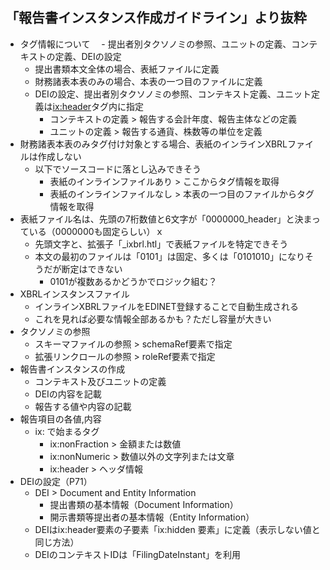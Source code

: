 ## 「報告書インスタンス作成ガイドライン」より抜粋
- タグ情報について
　- 提出者別タクソノミの参照、ユニットの定義、コンテキストの定義、DEIの設定
    - 提出書類本文全体の場合、表紙ファイルに定義
    - 財務諸表本表のみの場合、本表の一つ目のファイルに定義
    - DEIの設定、提出者別タクソノミの参照、コンテキスト定義、ユニット定義は<ix:header>タグ内に指定
        - コンテキストの定義 > 報告する会計年度、報告主体などの定義
        - ユニットの定義 > 報告する通貨、株数等の単位を定義
- 財務諸表本表のみタグ付け対象とする場合、表紙のインラインXBRLファイルは作成しない
    - 以下でソースコードに落とし込みできそう
        - 表紙のインラインファイルあり > ここからタグ情報を取得
        - 表紙のインラインファイルなし > 本表の一つ目のファイルからタグ情報を取得
- 表紙ファイル名は、先頭の7桁数値と6文字が「0000000_header」と決まっている（0000000も固定らしい）ｘ
    - 先頭文字と、拡張子「_ixbrl.htl」で表紙ファイルを特定できそう
    - 本文の最初のファイルは「0101」は固定、多くは「0101010」になりそうだが断定はできない
        - 0101が複数あるかどうかでロジック組む？
- XBRLインスタンスファイル
    - インラインXBRLファイルをEDINET登録することで自動生成される
    - これを見れば必要な情報全部あるかも？ただし容量が大きい
- タクソノミの参照
    - スキーマファイルの参照 > schemaRef要素で指定
    - 拡張リンクロールの参照 > roleRef要素で指定
- 報告書インスタンスの作成
    - コンテキスト及びユニットの定義
    - DEIの内容を記載
    - 報告する値や内容の記載
- 報告項目の各値,内容
    - ix: で始まるタグ
        - ix:nonFraction > 金額または数値
        - ix:nonNumeric > 数値以外の文字列または文章
        - ix:header > ヘッダ情報
- DEIの設定（P71）
    - DEI > Document and Entity Information
        - 提出書類の基本情報（Document Information）
        - 開示書類等提出者の基本情報（Entity Information）
    - DEIはix:header要素の子要素「ix:hidden 要素」に定義（表示しない値と同じ方法）
    - DEIのコンテキストIDは「FilingDateInstant」を利用
